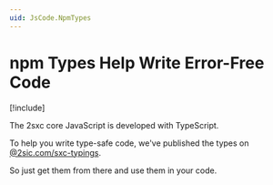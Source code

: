 ```yaml
---
uid: JsCode.NpmTypes
---
```


# npm Types Help Write Error-Free Code

[!include[](~/pages/basics/stack/_shared-float-summary.md)]
<style>.context-box-summary .browser-all { visibility: visible; } </style>

The 2sxc core JavaScript is developed with TypeScript.

To help you write type-safe code, we've published the types on [@2sic.com/sxc-typings](https://www.npmjs.com/package/@2sic.com/2sxc-typings).

So just get them from there and use them in your code.